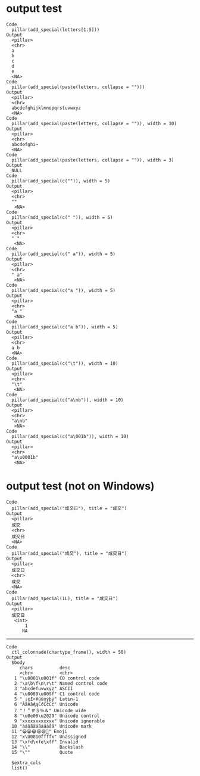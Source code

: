 # output test

    Code
      pillar(add_special(letters[1:5]))
    Output
      <pillar>
      <chr>
      a    
      b    
      c    
      d    
      e    
      <NA> 
    Code
      pillar(add_special(paste(letters, collapse = "")))
    Output
      <pillar>
      <chr>                     
      abcdefghijklmnopqrstuvwxyz
      <NA>                      
    Code
      pillar(add_special(paste(letters, collapse = "")), width = 10)
    Output
      <pillar>
      <chr>     
      abcdefghi~
      <NA>      
    Code
      pillar(add_special(paste(letters, collapse = "")), width = 3)
    Output
      NULL
    Code
      pillar(add_special(c("")), width = 5)
    Output
      <pillar>
      <chr>
      ""   
       <NA>
    Code
      pillar(add_special(c(" ")), width = 5)
    Output
      <pillar>
      <chr>
      " "  
       <NA>
    Code
      pillar(add_special(c(" a")), width = 5)
    Output
      <pillar>
      <chr>
      " a" 
       <NA>
    Code
      pillar(add_special(c("a ")), width = 5)
    Output
      <pillar>
      <chr>
      "a " 
       <NA>
    Code
      pillar(add_special(c("a b")), width = 5)
    Output
      <pillar>
      <chr>
      a b  
      <NA> 
    Code
      pillar(add_special(c("\t")), width = 10)
    Output
      <pillar>
      <chr>
      "\t" 
       <NA>
    Code
      pillar(add_special(c("a\nb")), width = 10)
    Output
      <pillar>
      <chr> 
      "a\nb"
       <NA> 
    Code
      pillar(add_special(c("a\001b")), width = 10)
    Output
      <pillar>
      <chr>     
      "a\u0001b"
       <NA>     

# output test (not on Windows)

    Code
      pillar(add_special("成交日"), title = "成交")
    Output
      <pillar>
      成交  
      <chr> 
      成交日
      <NA>  
    Code
      pillar(add_special("成交"), title = "成交日")
    Output
      <pillar>
      成交日
      <chr> 
      成交  
      <NA>  
    Code
      pillar(add_special(1L), title = "成交日")
    Output
      <pillar>
      成交日
       <int>
           1
          NA

---

    Code
      ctl_colonnade(chartype_frame(), width = 50)
    Output
      $body
         chars          desc              
         <chr>          <chr>             
       1 "\u0001\u001f" C0 control code   
       2 "\a\b\f\n\r\t" Named control code
       3 "abcdefuvwxyz" ASCII             
       4 "\u0080\u009f" C1 control code   
       5 " ¡¢£¤¥úûüýþÿ" Latin-1           
       6 "ĀāĂăĄąĆćĈĉĊċ" Unicode           
       7 "！＂＃＄％＆" Unicode wide      
       8 "\u0e00\u2029" Unicode control   
       9 "x­x​x‌x‍x‎x‏x͏x﻿x󠀁x󠀠x󠇯x" Unicode ignorable 
      10 "àáâãāa̅ăȧäảåa̋" Unicode mark      
      11 "😀😁😂😃😄💃" Emoji             
      12 "x\U0010ffffx" Unassigned        
      13 "\xfd\xfe\xff" Invalid           
      14 "\\"           Backslash         
      15 "\""           Quote             
      
      $extra_cols
      list()
      

